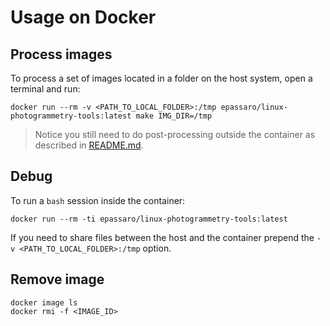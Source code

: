 # Usage on Docker

## Process images

To process a set of images located in a folder on the host system, open a terminal and run:

```
docker run --rm -v <PATH_TO_LOCAL_FOLDER>:/tmp epassaro/linux-photogrammetry-tools:latest make IMG_DIR=/tmp
```

> Notice you still need to do post-processing outside the container as described in [README.md](https://github.com/epassaro/linux-photogrammetry-tools/blob/master/README.md).


## Debug

To run a `bash` session inside the container:
 
```
docker run --rm -ti epassaro/linux-photogrammetry-tools:latest
```

If you need to share files between the host and the container prepend the `-v <PATH_TO_LOCAL_FOLDER>:/tmp` option.


## Remove image

```
docker image ls
docker rmi -f <IMAGE_ID>
```
